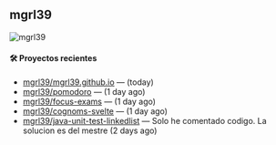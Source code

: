 ## mgrl39 
<p align="left"> <img src="https://komarev.com/ghpvc/?username=mgrbl&label=Profile%20views&color=0e75b6&style=flat" alt="mgrl39" /> </p>












#### 🛠 Proyectos recientes

- [mgrl39/mgrl39.github.io](https://github.com/mgrl39/mgrl39.github.io) —  (today)
- [mgrl39/pomodoro](https://github.com/mgrl39/pomodoro) —  (1 day ago)
- [mgrl39/focus-exams](https://github.com/mgrl39/focus-exams) —  (1 day ago)
- [mgrl39/cognoms-svelte](https://github.com/mgrl39/cognoms-svelte) —  (1 day ago)
- [mgrl39/java-unit-test-linkedlist](https://github.com/mgrl39/java-unit-test-linkedlist) — Solo he comentado codigo. La solucion es del mestre (2 days ago)




